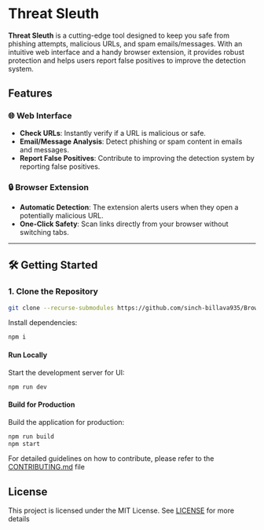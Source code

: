 # Threat Sleuth

**Threat Sleuth** is a cutting-edge tool designed to keep you safe from phishing attempts, malicious URLs, and spam emails/messages. With an intuitive web interface and a handy browser extension, it provides robust protection and helps users report false positives to improve the detection system.

## Features

### 🌐 Web Interface

- **Check URLs**: Instantly verify if a URL is malicious or safe.
- **Email/Message Analysis**: Detect phishing or spam content in emails and messages.
- **Report False Positives**: Contribute to improving the detection system by reporting false positives.

### 🔒 Browser Extension

- **Automatic Detection**: The extension alerts users when they open a potentially malicious URL.
- **One-Click Safety**: Scan links directly from your browser without switching tabs.

---

## 🛠️ Getting Started

### 1. Clone the Repository

```bash
git clone --recurse-submodules https://github.com/sinch-billava935/Browser-Based-ML-Phishing-Detector.git
```

Install dependencies:

```bash
npm i
```

#### Run Locally

Start the development server for UI:

```bash
npm run dev
```

#### Build for Production

Build the application for production:

```bash
npm run build
npm start
```



For detailed guidelines on how to contribute, please refer to the [CONTRIBUTING.md](CONTRIBUTING.md) file

## License

This project is licensed under the MIT License. See [LICENSE](LICENSE) for more details
